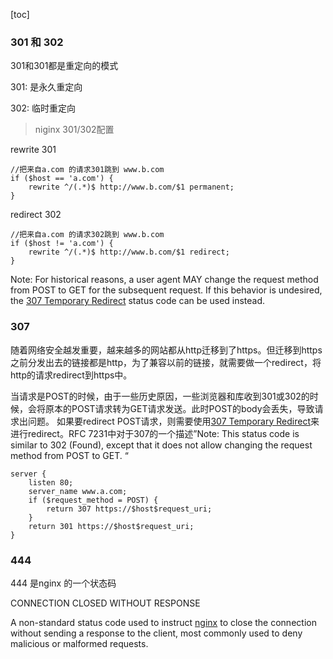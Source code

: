 



[toc]

### 301 和 302

301和301都是重定向的模式

301:  是永久重定向

302:  临时重定向

>  niginx 301/302配置

rewrite 301

```
//把来自a.com 的请求301跳到 www.b.com
if ($host == 'a.com') {
    rewrite ^/(.*)$ http://www.b.com/$1 permanent;
}
```

redirect 302

```
//把来自a.com 的请求302跳到 www.b.com
if ($host != 'a.com') {
    rewrite ^/(.*)$ http://www.b.com/$1 redirect;
}
```



Note: For historical reasons, a user agent MAY change the request method from POST to GET for the subsequent request. If this behavior is undesired, the [307 Temporary Redirect](https://httpstatuses.com/307) status code can be used instead.

### 307

随着网络安全越发重要，越来越多的网站都从http迁移到了https。但迁移到https之前分发出去的链接都是http，为了兼容以前的链接，就需要做一个redirect，将http的请求redirect到https中。

当请求是POST的时候，由于一些历史原因，一些浏览器和库收到301或302的时候，会将原本的POST请求转为GET请求发送。此时POST的body会丢失，导致请求出问题。
如果要redirect POST请求，则需要使用[307 Temporary Redirect](https://tools.ietf.org/html/rfc7231#section-6.4.7)来进行redirect。RFC 7231中对于307的一个描述”Note: This status code is similar to 302 (Found), except that it does not allow changing the request method from POST to GET. “

```
server {
    listen 80;
    server_name www.a.com;
    if ($request_method = POST) {
        return 307 https://$host$request_uri;
    }
    return 301 https://$host$request_uri;
}
```

### 444 

444 是nginx 的一个状态码

CONNECTION CLOSED WITHOUT RESPONSE

A non-standard status code used to instruct [nginx](https://nginx.org/) to close the connection without sending a response to the client, most commonly used to deny malicious or malformed requests.

